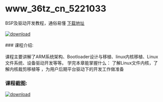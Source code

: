 # www_36tz_cn_5221033
BSP及驱动开发教程，通俗易懂
[下载地址](http://www.36tz.cn/article/5221033 "下载地址")
<br/></br>[![download](http://36tz.cn/muke_img/2021_09_1-19-300x164.png "下载地址")](http://www.36tz.cn/article/5221033 "下载地址")
<br/></br>### 课程介绍:<br/></br>课程主要讲解了ARM系统架构、Bootloader设计与移植、linux内核移植、Linux文件系统、设备驱动开发等等。
学完本章能掌握什么：
了解Linux文件内核，了解内核裁剪移植等 ，为用户后期平台驱动下的开发工作做准备

### 课程截图:
[![download](http://36tz.cn/muke_img/2021_09_2-17.png "下载地址")](http://www.36tz.cn/article/5221033 "下载地址")
